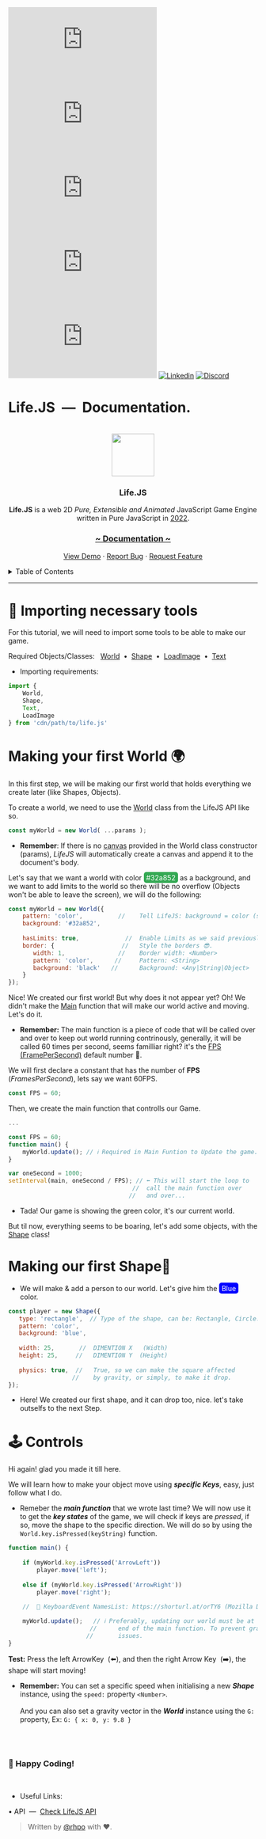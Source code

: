 
[![Contributors][contributors-shield]][contributors-url]
[![Forks][forks-shield]][forks-url]
[![Stargazers][stars-shield]][stars-url]
[![Issues][issues-shield]][issues-url]
[![MIT License][license-shield]][license-url]
[![Linkedin][linkedin-shield]][linkedin-url]
[![Discord][discord-shield]][discord-url]

# Life.JS &nbsp;&horbar;&nbsp; Documentation.
<div align="center">
<br>
   <img src="https://i.ibb.co/Fwk65L4/LIFE.png" width="86">

   <h3 align="center">Life.JS</h3>

  <p align="center">
    <strong>Life.JS</strong> is a web 2D <i>Pure, Extensible and Animated</i> JavaScript Game Engine written in Pure JavaScript in <u>2022</u>.
    <br />
    <h3><u>~ Documentation ~</u></h3>
    <a href="https://rhpo.github.io/life.js/demo/rotating-square/">View Demo</a>
    ·
    <a href="https://github.com/rhpo/life.js/issues">Report Bug</a>
    ·
    <a href="mailto:lifejs@ramey.ml">Request Feature</a>
  </p>
   
</div>

<details>
  <summary>Table of Contents</summary>
  <ol>
    <li>
      <a href="#about-the-project">🔍 About The Project</a>
    </li>
    <li><a href="#why-choose">🤔 Why LifeJS?</a></li>
    <li>
      <a href="#getting-started">🛠️ Getting Started</a>
      <ul>
        <li><a href="#nodejs">🌿 NodeJS</a></li>
        <li><a href="#web">🌐 Web Browsers (VanillaJS)</a></li>
      </ul>
    </li>
    <li><a href="#usage">✋ Usage</a></li>
    <li><a href="#cdn">📕 CDN</a></li>
    <li><a href="#license">📜 License</a></li>
    <li><a href="#contact">👋 Contact</a></li>
  </ol>
</details>


<hr>

# 🔨 Importing necessary tools
For this tutorial, we will need to import some tools to be able to make our game.

Required Objects/Classes: &nbsp;&nbsp;<u>World</u> &nbsp;&bull;&nbsp; <u>Shape</u> &nbsp;&bull;&nbsp; <u>LoadImage</u> &nbsp;&bull;&nbsp; <u>Text</u>

+ Importing requirements:

```js
import {
    World, 
    Shape,
    Text,
    LoadImage
} from 'cdn/path/to/life.js'
```

# Making your first World 🌍
In this first step, we will be making our first world that holds everything we create later (like Shapes, Objects).
<br>

To create a world, we need to use the <u>World</u> class from the LifeJS API like so.
```js
const myWorld = new World( ...params );
```
+ **Remember**: If there is no <u>canvas</u> provided in the World class constructor (params), *LifeJS* will automatically create a canvas and append it to the document's body.

Let's say that we want a world with color <span style="background: #32a852;color:white;padding: 5px;padding-top:2.5px;padding-bottom:2.5px;border-radius: 5px;">#32a852</span> as a background, and we want to add limits to the world so there will be no overflow (Objects won't be able to leave the screen), we will do the following:

```js 
const myWorld = new World({
    pattern: 'color',          //    Tell LifeJS: background = color (string).
    background: '#32a852',
    
    hasLimits: true,             //  Enable Limits as we said previously.
    border: {                   //   Style the borders 😎.
       width: 1,               //    Border width: <Number>
       pattern: 'color',      //     Pattern: <String>
       background: 'black'   //      Background: <Any|String|Object>
    }
});
```

Nice! We created our first world! But why does it not appear yet? Oh! We didn't make the <u>Main</u> function that will make our world active and moving. Let's do it.

+ **Remember:** The main function is a piece of code that will be called over and over to keep out world running contrinously, generally, it will be called 60 times per second, seems familliar right? it's the <u>FPS (FramePerSecond)</u> default number 🙂.

We will first declare a constant that has the number of **FPS** (*FramesPerSecond*), lets say we want 60FPS.
```js
const FPS = 60;
```

Then, we create the main function that controlls our Game.
```js
...

const FPS = 60;
function main() {
    myWorld.update(); // ℹ️ Required in Main Funtion to Update the game.
}

var oneSecond = 1000;
setInterval(main, oneSecond / FPS); // ⬅️ This will start the loop to
                                   //  call the main function over
                                  //   and over...
```
+ Tada! Our game is showing the green color, it's our current world.

But til now, everything seems to be boaring, let's add some objects, with the <u>Shape</u> class!

# Making our first Shape🧍

+ We will make & add a person to our world. Let's give him the <span style="background: blue;color:white;padding: 5px;padding-top:2.5px;padding-bottom:2.5px;border-radius: 5px;">Blue</span> color.

```js
const player = new Shape({
   type: 'rectangle',  // Type of the shape, can be: Rectangle, Circle... 
   pattern: 'color',
   background: 'blue',
   
   width: 25,       //  DIMENTION X   (Width)
   height: 25,     //   DIMENTION Y  (Height)
   
   physics: true,  //   True, so we can make the square affected
                  //    by gravity, or simply, to make it drop.
});
```

+ Here! We created our first shape, and it can drop too, nice. let's take outselfs to the next Step.

# 🕹️ Controls
Hi again! glad you made it till here.

We will learn how to make your object move using ***specific Keys***, easy, just follow
what I do.

+ Remeber the ***main function*** that we wrote last time? 
We will now use it to get the ***key states***
of the game, we will check if keys are *pressed*, if so, move the shape to the specific direction. We will do so by using the ``World.key.isPressed(keyString)`` function.

```js
function main() {
    
    if (myWorld.key.isPressed('ArrowLeft'))
        player.move('left');
        
    else if (myWorld.key.isPressed('ArrowRight'))
        player.move('right');

    //  🔑 KeyboardEvent NamesList: https://shorturl.at/orTY6 (Mozilla Docs)
    
    myWorld.update();   // ℹ️ Preferably, updating our world must be at the
                       //      end of the main function. To prevent graphical
                      //       issues.
}
```

**Test:** Press the left ArrowKey &nbsp;(⬅️),  and then the right Arrow Key  &nbsp;(➡️), the shape will start moving!

+ **Remember:** You can set a specific speed when initialising a new ***Shape*** instance, using the ``speed:`` property ``<Number>``.<br><br>
And you can also set a gravity vector in the ***World*** instance using the ``G:`` property, Ex: ``G: { x: 0, y: 9.8 }``
<br>
<br>

### 🙂 Happy Coding!
<br>

* Useful Links:
<p>&bull; API &nbsp;&horbar;&nbsp; <a href="mailto:lifejs@ramey.ml">Check LifeJS API</a></p>


> Written by <a href="https://www.github.com/rhpo">@rhpo</a> with ❤️.

[contributors-shield]: https://img.shields.io/github/contributors/rhpo/life.js?style=for-the-badge
[contributors-url]: https://github.com/othneildrew/Best-README-Template/graphs/contributors
[forks-shield]: https://img.shields.io/github/forks/rhpo/life.js?style=for-the-badge
[forks-url]: https://github.com/othneildrew/Best-README-Template/network/members
[stars-shield]: https://img.shields.io/github/stars/rhpo/life.js?style=for-the-badge
[stars-url]: https://github.com/othneildrew/Best-README-Template/stargazers
[issues-shield]: https://img.shields.io/github/issues/rhpo/life.js?style=for-the-badge
[issues-url]: https://github.com/rhpo/life.js/issues
[license-shield]: https://img.shields.io/github/license/rhpo/life.js?style=for-the-badge
[license-url]: https://github.com/othneildrew/Best-README-Template/blob/master/LICENSE.txt
[linkedin-shield]: https://img.shields.io/badge/-LinkedIn-black.svg?style=for-the-badge&logo=linkedin&colorB=555
[discord-shield]: https://img.shields.io/discord/1006994262174478377?color=7289da&label=Discord&logo=discord&logoColor=white&style=for-the-badge
[discord-url]: https://discord.gg/XXa7PpnMbq
[linkedin-url]: https://www.linkedin.com/in/ramy-hadid-15aa70243/
